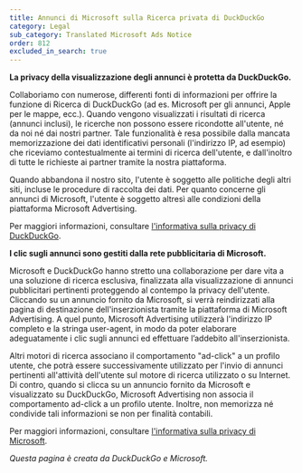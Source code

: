```yaml
---
title: Annunci di Microsoft sulla Ricerca privata di DuckDuckGo
category: Legal
sub_category: Translated Microsoft Ads Notice
order: 812
excluded_in_search: true
---
```


**La privacy della visualizzazione degli annunci è protetta da DuckDuckGo.**

Collaboriamo con numerose, differenti fonti di informazioni per offrire la funzione di Ricerca di DuckDuckGo (ad es. Microsoft per gli annunci, Apple per le mappe, ecc.). Quando vengono visualizzati i risultati di ricerca (annunci inclusi), le ricerche non possono essere ricondotte all'utente, né da noi né dai nostri partner. Tale funzionalità è resa possibile dalla mancata memorizzazione dei dati identificativi personali (l'indirizzo IP, ad esempio) che riceviamo contestualmente ai termini di ricerca dell'utente, e dall'inoltro di tutte le richieste ai partner tramite la nostra piattaforma.

Quando abbandona il nostro sito, l'utente è soggetto alle politiche degli altri siti, incluse le procedure di raccolta dei dati. Per quanto concerne gli annunci di Microsoft, l'utente è soggetto altresì alle condizioni della piattaforma Microsoft Advertising.

Per maggiori informazioni, consultare [l'informativa sulla privacy di DuckDuckGo](https://duckduckgo.com/privacy).

**I clic sugli annunci sono gestiti dalla rete pubblicitaria di Microsoft.**

Microsoft e DuckDuckGo hanno stretto una collaborazione per dare vita a una soluzione di ricerca esclusiva, finalizzata alla visualizzazione di annunci pubblicitari pertinenti proteggendo al contempo la privacy dell'utente. Cliccando su un annuncio fornito da Microsoft, si verrà reindirizzati alla pagina di destinazione dell'inserzionista tramite la piattaforma di Microsoft Advertising. A quel punto, Microsoft Advertising utilizzerà l'indirizzo IP completo e la stringa user-agent, in modo da poter elaborare adeguatamente i clic sugli annunci ed effettuare l’addebito all'inserzionista.

Altri motori di ricerca associano il comportamento "ad-click" a un profilo utente, che potrà essere successivamente utilizzato per l'invio di annunci pertinenti all'attività dell'utente sul motore di ricerca utilizzato o su Internet. Di contro, quando si clicca su un annuncio fornito da Microsoft e visualizzato su DuckDuckGo, Microsoft Advertising non associa il comportamento ad-click a un profilo utente. Inoltre, non memorizza né condivide tali informazioni se non per finalità contabili.

Per maggiori informazioni, consultare [l'informativa sulla privacy di Microsoft](https://privacy.microsoft.com).

_Questa pagina è creata da DuckDuckGo e Microsoft._
